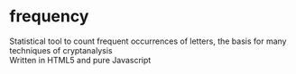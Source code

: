 # frequency
Statistical tool to count frequent occurrences of letters, the basis for many techniques of cryptanalysis  
Written in HTML5 and pure Javascript
